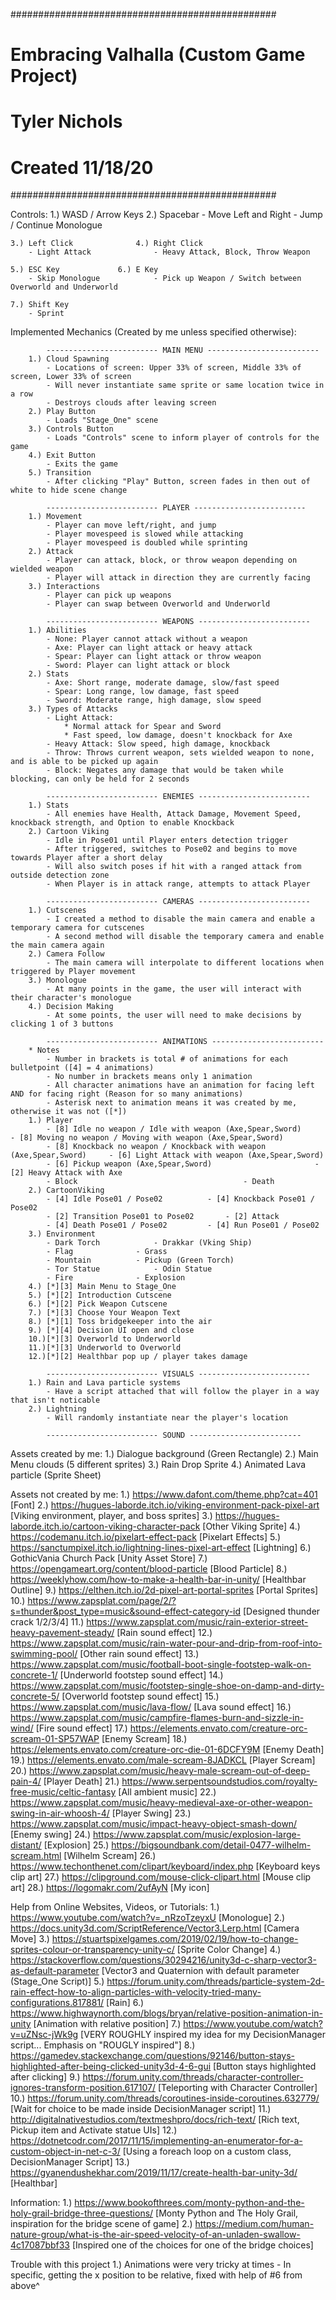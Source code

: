 ################################################
#   Embracing Valhalla (Custom Game Project)
#   Tyler Nichols
#   Created 11/18/20
################################################

Controls:
	1.) WASD / Arrow Keys			2.) Spacebar
		- Move Left and Right			- Jump / Continue Monologue
		
	3.) Left Click				4.) Right Click
		- Light Attack				- Heavy Attack, Block, Throw Weapon
		
	5.) ESC Key				6.) E Key
		- Skip Monologue			- Pick up Weapon / Switch between Overworld and Underworld
		
	7.) Shift Key
		- Sprint



Implemented Mechanics (Created by me unless specified otherwise):

			------------------------- MAIN MENU -------------------------
		1.) Cloud Spawning
			- Locations of screen: Upper 33% of screen, Middle 33% of screen, Lower 33% of screen
			- Will never instantiate same sprite or same location twice in a row
			- Destroys clouds after leaving screen
		2.) Play Button
			- Loads "Stage_One" scene
		3.) Controls Button
			- Loads "Controls" scene to inform player of controls for the game
		4.) Exit Button
			- Exits the game
		5.) Transition
			- After clicking "Play" Button, screen fades in then out of white to hide scene change

			------------------------- PLAYER -------------------------
		1.) Movement
			- Player can move left/right, and jump
			- Player movespeed is slowed while attacking
			- Player movespeed is doubled while sprinting
		2.) Attack
			- Player can attack, block, or throw weapon depending on wielded weapon
			- Player will attack in direction they are currently facing
		3.) Interactions
			- Player can pick up weapons
			- Player can swap between Overworld and Underworld

			------------------------- WEAPONS -------------------------
		1.) Abilities
			- None: Player cannot attack without a weapon
			- Axe: Player can light attack or heavy attack
			- Spear: Player can light attack or throw weapon
			- Sword: Player can light attack or block
		2.) Stats
			- Axe: Short range, moderate damage, slow/fast speed
			- Spear: Long range, low damage, fast speed
			- Sword: Moderate range, high damage, slow speed
		3.) Types of Attacks
			- Light Attack:
				* Normal attack for Spear and Sword
				* Fast speed, low damage, doesn't knockback for Axe
			- Heavy Attack: Slow speed, high damage, knockback
			- Throw: Throws current weapon, sets wielded weapon to none, and is able to be picked up again
			- Block: Negates any damage that would be taken while blocking, can only be held for 2 seconds

			------------------------- ENEMIES -------------------------
		1.) Stats
			- All enemies have Health, Attack Damage, Movement Speed, knockback strength, and Option to enable Knockback
		2.) Cartoon Viking
			- Idle in Pose01 until Player enters detection trigger
			- After triggered, switches to Pose02 and begins to move towards Player after a short delay
			- Will also switch poses if hit with a ranged attack from outside detection zone
			- When Player is in attack range, attempts to attack Player
		
			------------------------- CAMERAS -------------------------
		1.) Cutscenes
			- I created a method to disable the main camera and enable a temporary camera for cutscenes
			- A second method will disable the temporary camera and enable the main camera again
		2.) Camera Follow
			- The main camera will interpolate to different locations when triggered by Player movement
		3.) Monologue
			- At many points in the game, the user will interact with their character's monologue
		4.) Decision Making
			- At some points, the user will need to make decisions by clicking 1 of 3 buttons

			------------------------- ANIMATIONS -------------------------
		* Notes
			- Number in brackets is total # of animations for each bulletpoint ([4] = 4 animations)
			- No number in brackets means only 1 animation
			- All character animations have an animation for facing left AND for facing right (Reason for so many animations)
			- Asterisk next to animation means it was created by me, otherwise it was not ([*])
		1.) Player
			- [8] Idle no weapon / Idle with weapon (Axe,Spear,Sword)			- [8] Moving no weapon / Moving with weapon (Axe,Spear,Sword)
			- [8] Knockback no weapon / Knockback with weapon (Axe,Spear,Sword)		- [6] Light Attack with weapon (Axe,Spear,Sword)
			- [6] Pickup weapon (Axe,Spear,Sword)						- [2] Heavy Attack with Axe
			- Block										- Death
		2.) CartoonViking
			- [4] Idle Pose01 / Pose02			- [4] Knockback Pose01 / Pose02
			- [2] Transition Pose01 to Pose02		- [2] Attack
			- [4] Death Pose01 / Pose02			- [4] Run Pose01 / Pose02
		3.) Environment
			- Dark Torch			- Drakkar (Vking Ship)
			- Flag				- Grass
			- Mountain			- Pickup (Green Torch)
			- Tor Statue			- Odin Statue
			- Fire				- Explosion
		4.) [*][3] Main Menu to Stage_One
		5.) [*][2] Introduction Cutscene
		6.) [*][2] Pick Weapon Cutscene
		7.) [*][3] Choose Your Weapon Text
		8.) [*][1] Toss bridgekeeper into the air
		9.) [*][4] Decision UI open and close
		10.)[*][3] Overworld to Underworld
		11.)[*][3] Underworld to Overworld
		12.)[*][2] Healthbar pop up / player takes damage

			------------------------- VISUALS -------------------------
		1.) Rain and Lava particle systems
			- Have a script attached that will follow the player in a way that isn't noticable
		2.) Lightning
			- Will randomly instantiate near the player's location 

			------------------------- SOUND -------------------------

Assets created by me:
	1.) Dialogue background (Green Rectangle)
	2.) Main Menu clouds (5 different sprites)
	3.) Rain Drop Sprite
	4.) Animated Lava particle (Sprite Sheet)


Assets not created by me:
	1.) https://www.dafont.com/theme.php?cat=401	[Font]
	2.) https://hugues-laborde.itch.io/viking-environment-pack-pixel-art	[Viking environment, player, and boss sprites]
	3.) https://hugues-laborde.itch.io/cartoon-viking-character-pack	[Other Viking Sprite]
	4.) https://codemanu.itch.io/pixelart-effect-pack	[Pixelart Effects]
	5.) https://sanctumpixel.itch.io/lightning-lines-pixel-art-effect	[Lightning]
	6.) GothicVania Church Pack	[Unity Asset Store]
	7.) https://opengameart.org/content/blood-particle	[Blood Particle]
	8.) https://weeklyhow.com/how-to-make-a-health-bar-in-unity/	[Healthbar Outline]
	9.) https://elthen.itch.io/2d-pixel-art-portal-sprites [Portal Sprites]
	10.) https://www.zapsplat.com/page/2/?s=thunder&post_type=music&sound-effect-category-id [Designed thunder crack 1/2/3/4]
	11.) https://www.zapsplat.com/music/rain-exterior-street-heavy-pavement-steady/	[Rain sound effect]
	12.) https://www.zapsplat.com/music/rain-water-pour-and-drip-from-roof-into-swimming-pool/	[Other rain sound effect]
	13.) https://www.zapsplat.com/music/football-boot-single-footstep-walk-on-concrete-1/	[Underworld footstep sound effect]
	14.) https://www.zapsplat.com/music/footstep-single-shoe-on-damp-and-dirty-concrete-5/	[Overworld footstep sound effect]
	15.) https://www.zapsplat.com/music/lava-flow/	[Lava sound effect]
	16.) https://www.zapsplat.com/music/campfire-flames-burn-and-sizzle-in-wind/	[Fire sound effect]
	17.) https://elements.envato.com/creature-orc-scream-01-SP57WAP	[Enemy Scream]
	18.) https://elements.envato.com/creature-orc-die-01-6DCFY9M	[Enemy Death]
	19.) https://elements.envato.com/male-scream-8JADKCL	[Player Scream]
	20.) https://www.zapsplat.com/music/heavy-male-scream-out-of-deep-pain-4/	[Player Death]
	21.) https://www.serpentsoundstudios.com/royalty-free-music/celtic-fantasy	[All ambient music]
	22.) https://www.zapsplat.com/music/heavy-medieval-axe-or-other-weapon-swing-in-air-whoosh-4/	[Player Swing]
	23.) https://www.zapsplat.com/music/impact-heavy-object-smash-down/	[Enemy swing]
	24.) https://www.zapsplat.com/music/explosion-large-distant/	[Explosion]
	25.) https://bigsoundbank.com/detail-0477-wilhelm-scream.html	[Wilhelm Scream]
	26.) https://www.techonthenet.com/clipart/keyboard/index.php	[Keyboard keys clip art]
	27.) https://clipground.com/mouse-click-clipart.html	[Mouse clip art]
	28.) https://logomakr.com/2ufAyN	[My icon]

Help from Online Websites, Videos, or Tutorials:
	1.) https://www.youtube.com/watch?v=_nRzoTzeyxU	[Monologue]
	2.) https://docs.unity3d.com/ScriptReference/Vector3.Lerp.html	[Camera Move]
	3.) https://stuartspixelgames.com/2019/02/19/how-to-change-sprites-colour-or-transparency-unity-c/	[Sprite Color Change]
	4.) https://stackoverflow.com/questions/30294216/unity3d-c-sharp-vector3-as-default-parameter	[Vector3 and Quaternion with default parameter (Stage_One Script)]
	5.) https://forum.unity.com/threads/particle-system-2d-rain-effect-how-to-align-particles-with-velocity-tried-many-configurations.817881/	[Rain]
	6.) https://www.highwaynorth.com/blogs/bryan/relative-position-animation-in-unity	[Animation with relative position]
	7.) https://www.youtube.com/watch?v=uZNsc-jWk9g	[VERY ROUGHLY inspired my idea for my DecisionManager script... Emphasis on "ROUGLY inspired"]
	8.) https://gamedev.stackexchange.com/questions/92146/button-stays-highlighted-after-being-clicked-unity3d-4-6-gui [Button stays highlighted after clicking]
	9.) https://forum.unity.com/threads/character-controller-ignores-transform-position.617107/	[Teleporting with Character Controller]
	10.) https://forum.unity.com/threads/coroutines-inside-coroutines.632779/	[Wait for choice to be made inside DecisionManager script]
	11.) http://digitalnativestudios.com/textmeshpro/docs/rich-text/	[Rich text, Pickup item and Activate statue UIs]
	12.) https://dotnetcodr.com/2017/11/15/implementing-an-enumerator-for-a-custom-object-in-net-c-3/	[Using a foreach loop on a custom class, DecisionManager Script]
	13.) https://gyanendushekhar.com/2019/11/17/create-health-bar-unity-3d/	[Healthbar]

Information:
	1.) https://www.bookofthrees.com/monty-python-and-the-holy-grail-bridge-three-questions/	[Monty Python and The Holy Grail, inspiration for the bridge scene of game]
	2.) https://medium.com/human-nature-group/what-is-the-air-speed-velocity-of-an-unladen-swallow-4c17087bbf33	[Inspired one of the choices for one of the bridge choices]


Trouble with this project
	1.) Animations were very tricky at times
		- In specific, getting the x position to be relative, fixed with help of #6 from above^
